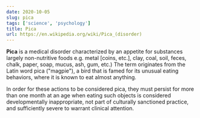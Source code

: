 ```yaml
---
date: 2020-10-05
slug: pica
tags: ['science', 'psychology']
title: Pica
url: https://en.wikipedia.org/wiki/Pica_(disorder)
---
```


**Pica** is a medical disorder characterized by an appetite for substances largely non-nutritive foods e.g. metal [coins, etc.], clay, coal, soil, feces, chalk, paper, soap, mucus, ash, gum, etc.) The term originates from the Latin word pica ("magpie"), a bird that is famed for its unusual eating behaviors, where it is known to eat almost anything.

In order for these actions to be considered pica, they must persist for more than one month at an age when eating such objects is considered developmentally inappropriate, not part of culturally sanctioned practice, and sufficiently severe to warrant clinical attention.
